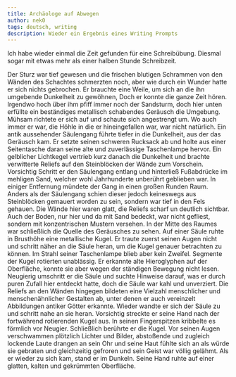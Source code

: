 ```yaml
---
title: Archäologe auf Abwegen
author: nek0
tags: deutsch, writing
description: Wieder ein Ergebnis eines Writing Prompts
---
```


Ich habe wieder einmal die Zeit gefunden für eine Schreibübung. Diesmal sogar mit etwas mehr
als einer halben Stunde Schreibzeit.

<div class="scripture with-initial">
Der Sturz war tief gewesen und die frischen blutigen Schrammen von den Wänden des Schachtes
schmerzten noch, aber wie durch ein Wunder hatte er sich nichts gebrochen.  
Er brauchte eine Weile, um sich an die ihn umgebende Dunkelheit zu gewöhnen, Doch er konnte
die ganze Zeit hören. Irgendwo hoch über ihm pfiff immer noch der Sandsturm, doch hier unten
erfüllte ein beständiges metallisch schabendes Geräusch die Umgebung.  
Mühsam richtete er sich auf und schaute sich angestrengt um. Wo auch immer er war, die Höhle
in die er hineingefallen war, war nicht natürlich. Ein antik aussehender Säulengang führte
tiefer in die Dunkelheit, aus der das Geräusch kam. Er setzte seinen schweren Rucksack ab und
holte aus einer Seitentasche daran seine alte und zuverlässige Taschenlampe hervor. Ein
gelblicher Lichtkegel vertrieb kurz danach die Dunkelheit und brachte verwitterte Reliefs auf
den Steinblöcken der Wände zum Vorschein. Vorsichtig Schritt er den Säulengang entlang und
hinterließ Fußabdrücke im mehligen Sand, welcher wohl Jahrhunderte unberührt geblieben war.  
In einiger Entfernung mündete der Gang in einen großen Runden Raum. Anders als der Säulengang
schien dieser jedoch keineswegs aus Steinblöcken gemauert worden zu sein, sondern war tief in
den Fels gehauen. Die Wände hier waren glatt, die Reliefs scharf un deutlich sichtbar.
Auch der Boden, nur hier und da mit Sand bedeckt, war nicht gefliest, sondern mit
konzentrischen Mustern versehen.  
In der Mitte des Raumes war schließlich die Quelle des Geräusches zu sehen. Auf einer Säule
ruhte in Brusthöhe eine metallische Kugel. Er traute zuerst seinen Augen nicht und schritt
näher an die Säule heran, um die Kugel genauer betrachten zu können. Im Strahl seiner
Taschenlampe blieb aber kein Zweifel. Segmente der Kugel rotierten unablässig. Er erkannte
alte Hieroglyphen auf der Oberfläche, konnte sie aber wegen der ständigen Bewegung nicht
lesen.  
Neugierig umschritt er die Säule und suchte Hinweise darauf, was er durch puren Zufall hier
entdeckt hatte, doch die Säule war kahl und unverziert. Die Reliefs an den Wänden hingegen
bildeten eine Vielzahl menschlicher und menschenähnlicher Gestalten ab, unter denen er auch
vereinzelt Abbildungen antiker Götter erkannte. Wieder wandte er sich der Säule zu und schritt
nahe an sie heran. Vorsichtig streckte er seine Hand nach der fortwährend rotierenden Kugel
aus. In seinen Fingerspitzen kribbelte es förmlich vor Neugier. Schließlich berührte er die
Kugel.  
Vor seinen Augen verschwammen plötzlich Lichter und Bilder, abstoßende und zugleich lockende
Laute drangen an sein Ohr und seine Haut fühlte sich an als würde sie gebraten und
gleichzeitig gefroren und sein Geist war völlig gelähmt.
Als er wieder zu sich kam, stand er im Dunkeln. Seine Hand ruhte auf einer glatten, kalten und
gekrümmten Oberfläche.
</div>
